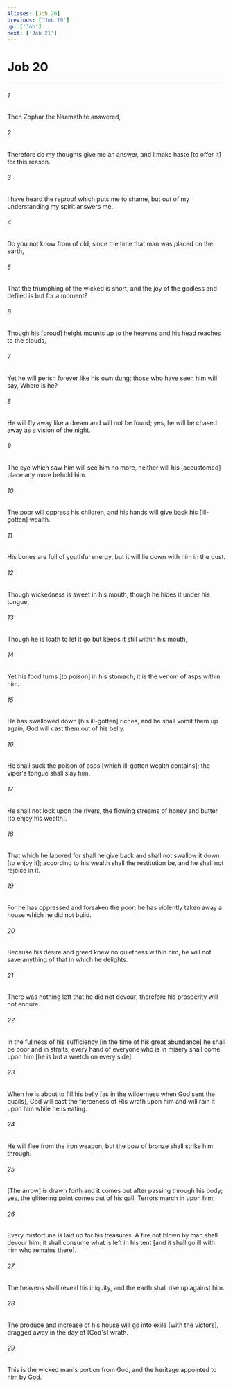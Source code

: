 ```yaml
---
Aliases: [Job 20]
previous: ['Job 19']
up: ['Job']
next: ['Job 21']
---
```

# Job 20

***














###### 1 






Then Zophar the Naamathite answered, 













###### 2 






Therefore do my thoughts give me an answer, and I make haste [to offer it] for this reason. 













###### 3 






I have heard the reproof which puts me to shame, but out of my understanding my spirit answers me. 













###### 4 






Do you not know from of old, since the time that man was placed on the earth, 













###### 5 






That the triumphing of the wicked is short, and the joy of the godless and defiled is but for a moment? 













###### 6 






Though his [proud] height mounts up to the heavens and his head reaches to the clouds, 













###### 7 






Yet he will perish forever like his own dung; those who have seen him will say, Where is he? 













###### 8 






He will fly away like a dream and will not be found; yes, he will be chased away as a vision of the night. 













###### 9 






The eye which saw him will see him no more, neither will his [accustomed] place any more behold him. 













###### 10 






The poor will oppress his children, and his hands will give back his [ill-gotten] wealth. 













###### 11 






His bones are full of youthful energy, but it will lie down with him in the dust. 













###### 12 






Though wickedness is sweet in his mouth, though he hides it under his tongue, 













###### 13 






Though he is loath to let it go but keeps it still within his mouth, 













###### 14 






Yet his food turns [to poison] in his stomach; it is the venom of asps within him. 













###### 15 






He has swallowed down [his ill-gotten] riches, and he shall vomit them up again; God will cast them out of his belly. 













###### 16 






He shall suck the poison of asps [which ill-gotten wealth contains]; the viper's tongue shall slay him. 













###### 17 






He shall not look upon the rivers, the flowing streams of honey and butter [to enjoy his wealth]. 













###### 18 






That which he labored for shall he give back and shall not swallow it down [to enjoy it]; according to his wealth shall the restitution be, and he shall not rejoice in it. 













###### 19 






For he has oppressed and forsaken the poor; he has violently taken away a house which he did not build. 













###### 20 






Because his desire and greed knew no quietness within him, he will not save anything of that in which he delights. 













###### 21 






There was nothing left that he did not devour; therefore his prosperity will not endure. 













###### 22 






In the fullness of his sufficiency [in the time of his great abundance] he shall be poor and in straits; every hand of everyone who is in misery shall come upon him [he is but a wretch on every side]. 













###### 23 






When he is about to fill his belly [as in the wilderness when God sent the quails], God will cast the fierceness of His wrath upon him and will rain it upon him while he is eating. 













###### 24 






He will flee from the iron weapon, but the bow of bronze shall strike him through. 













###### 25 






[The arrow] is drawn forth and it comes out after passing through his body; yes, the glittering point comes out of his gall. Terrors march in upon him; 













###### 26 






Every misfortune is laid up for his treasures. A fire not blown by man shall devour him; it shall consume what is left in his tent [and it shall go ill with him who remains there]. 













###### 27 






The heavens shall reveal his iniquity, and the earth shall rise up against him. 













###### 28 






The produce and increase of his house will go into exile [with the victors], dragged away in the day of [God's] wrath. 













###### 29 






This is the wicked man's portion from God, and the heritage appointed to him by God.
